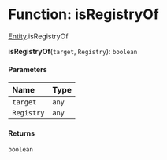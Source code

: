 # Function: isRegistryOf

[Entity](/auto-docs/free-layout-editor/modules/Entity.md).isRegistryOf

**isRegistryOf**(`target`, `Registry`): `boolean`

#### Parameters

| Name | Type |
| :------ | :------ |
| `target` | `any` |
| `Registry` | `any` |

#### Returns

`boolean`
